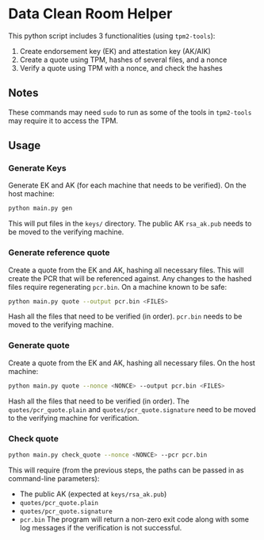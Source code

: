 # Data Clean Room Helper
This python script includes 3 functionalities (using `tpm2-tools`):
1. Create endorsement key (EK) and attestation key (AK/AIK)
2. Create a quote using TPM, hashes of several files, and a nonce
3. Verify a quote using TPM with a nonce, and check the hashes

## Notes
These commands may need `sudo` to run as some of the tools in `tpm2-tools` may require it to access the TPM.

## Usage
### Generate Keys
Generate EK and AK (for each machine that needs to be verified). On the host machine:
```sh
python main.py gen
```
This will put files in the `keys/` directory. The public AK `rsa_ak.pub` needs to be moved to the verifying machine.

### Generate reference quote
Create a quote from the EK and AK, hashing all necessary files. This will create the PCR that will be referenced against. Any changes to the hashed files require regenerating `pcr.bin`. On a machine known to be safe:
```sh
python main.py quote --output pcr.bin <FILES>
```
Hash all the files that need to be verified (in order). `pcr.bin` needs to be moved to the verifying machine.

### Generate quote
Create a quote from the EK and AK, hashing all necessary files. On the host machine:
```sh
python main.py quote --nonce <NONCE> --output pcr.bin <FILES>
```
Hash all the files that need to be verified (in order). The `quotes/pcr_quote.plain` and `quotes/pcr_quote.signature` need to be moved to the verifying machine for verification.

### Check quote
```sh
python main.py check_quote --nonce <NONCE> --pcr pcr.bin
```
This will require (from the previous steps, the paths can be passed in as command-line parameters):
- The public AK (expected at `keys/rsa_ak.pub`)
- `quotes/pcr_quote.plain`
- `quotes/pcr_quote.signature`
- `pcr.bin`
The program will return a non-zero exit code along with some log messages if the verification is not successful.

